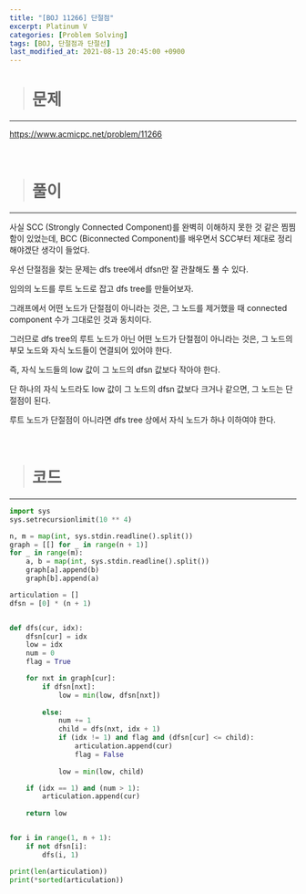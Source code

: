```yaml
---
title: "[BOJ 11266] 단절점"
excerpt: Platinum V
categories: [Problem Solving]
tags: [BOJ, 단절점과 단절선]
last_modified_at: 2021-08-13 20:45:00 +0900
---
```


> # 문제
---

[<u>https://www.acmicpc.net/problem/11266</u>](https://www.acmicpc.net/problem/11226)

<br>

> # 풀이
---

사실 SCC (Strongly Connected Component)를 완벽히 이해하지 못한 것 같은 찜찜함이 있었는데, BCC (Biconnected Component)를 배우면서 SCC부터 제대로 정리해야겠단 생각이 들었다.

우선 단절점을 찾는 문제는 dfs tree에서 dfsn만 잘 관찰해도 풀 수 있다.

임의의 노드를 루트 노드로 잡고 dfs tree를 만들어보자.

그래프에서 어떤 노드가 단절점이 아니라는 것은, 그 노드를 제거했을 때 connected component 수가 그대로인 것과 동치이다.

그러므로 dfs tree의 루트 노드가 아닌 어떤 노드가 단절점이 아니라는 것은, 그 노드의 부모 노드와 자식 노드들이 연결되어 있어야 한다.

즉, 자식 노드들의 low 값이 그 노드의 dfsn 값보다 작아야 한다.

단 하나의 자식 노드라도 low 값이 그 노드의 dfsn 값보다 크거나 같으면, 그 노드는 단절점이 된다.

루트 노드가 단절점이 아니라면 dfs tree 상에서 자식 노드가 하나 이하여야 한다.

<br>

> # 코드
---

```python
import sys
sys.setrecursionlimit(10 ** 4)

n, m = map(int, sys.stdin.readline().split())
graph = [[] for _ in range(n + 1)]
for _ in range(m):
    a, b = map(int, sys.stdin.readline().split())
    graph[a].append(b)
    graph[b].append(a)

articulation = []
dfsn = [0] * (n + 1)


def dfs(cur, idx):
    dfsn[cur] = idx
    low = idx
    num = 0
    flag = True

    for nxt in graph[cur]:
        if dfsn[nxt]:
            low = min(low, dfsn[nxt])
        
        else:
            num += 1
            child = dfs(nxt, idx + 1)
            if (idx != 1) and flag and (dfsn[cur] <= child):
                articulation.append(cur)
                flag = False
            
            low = min(low, child)

    if (idx == 1) and (num > 1):
        articulation.append(cur)
    
    return low


for i in range(1, n + 1):
    if not dfsn[i]:
        dfs(i, 1)

print(len(articulation))
print(*sorted(articulation))
```